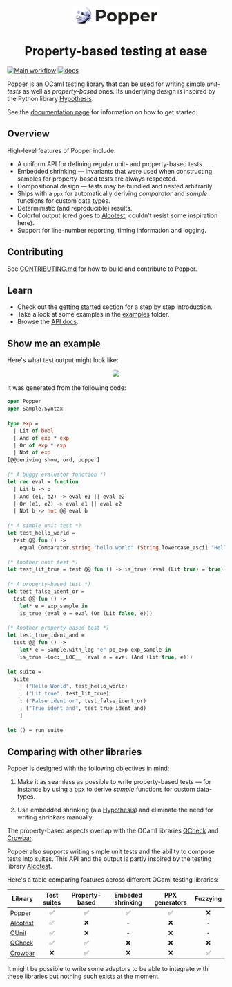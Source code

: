 <div align="center" >
<img width="40%" src="docs/img/logo.png"/>

# Property-based testing at ease

</div>

[![Main workflow](https://github.com/jobjo/popper/workflows/Main%20workflow/badge.svg?branch=main)](https://github.com/jobjo/popper/actions)
[![docs](https://img.shields.io/badge/doc-online-blue.svg)](https://jobjo.github.io/popper/api)

[Popper](https://github.com/jobjo/popper) is an OCaml testing library that can
be used for writing simple *unit-tests* as well as *property-based* ones. Its
underlying design is inspired by the Python library
[Hypothesis](https://hypothesis.readthedocs.io/en/latest/). 

See the [documentation page](https://jobjo.github.io/popper/) for information on
how to get started.

## Overview

High-level features of Popper include:

- A uniform API for defining regular unit- and property-based tests.
- Embedded shrinking — invariants that were used when constructing samples for property-based tests are always respected.
- Compositional design — tests may be bundled and nested arbitrarily.
- Ships with a `ppx` for automatically deriving *comparator* and *sample* functions for custom data types.  
- Deterministic (and reproducible) results.
- Colorful output (cred goes to [Alcotest](https://github.com/mirage/alcotest), couldn't resist some inspiration here).
- Support for line-number reporting, timing information and logging.

## Contributing

See [CONTRIBUTING.md](CONTRIBUTING.md) for how to build and contribute to
Popper.

## Learn

- Check out the [getting started](https://jobjo.github.io/popper/getting_started) section for a step by step introduction.
- Take a look at some examples in the [examples](https://github.com/jobjo/popper/tree/main/examples) folder.
- Browse the [API docs](https://jobjo.github.io/popper/api).

## Show me an example

Here's what test output might look like:

<p align="center">
<img src="https://user-images.githubusercontent.com/820478/117573669-2deb9780-b0d1-11eb-842d-fcc7648d8985.png"/>
</p>

It was generated from the following code:

```ocaml
open Popper
open Sample.Syntax

type exp =
  | Lit of bool
  | And of exp * exp
  | Or of exp * exp
  | Not of exp
[@@deriving show, ord, popper]

(* A buggy evaluator function *)
let rec eval = function
  | Lit b -> b
  | And (e1, e2) -> eval e1 || eval e2
  | Or (e1, e2) -> eval e1 || eval e2
  | Not b -> not @@ eval b

(* A simple unit test *)
let test_hello_world =
  test @@ fun () ->
    equal Comparator.string "hello world" (String.lowercase_ascii "Hello World")

(* Another unit test *)
let test_lit_true = test @@ fun () -> is_true (eval (Lit true) = true)

(* A property-based test *)
let test_false_ident_or =
  test @@ fun () ->
    let* e = exp_sample in
    is_true (eval e = eval (Or (Lit false, e)))

(* Another property-based test *)
let test_true_ident_and =
  test @@ fun () ->
    let* e = Sample.with_log "e" pp_exp exp_sample in
    is_true ~loc:__LOC__ (eval e = eval (And (Lit true, e)))

let suite =
  suite
    [ ("Hello World", test_hello_world)
    ; ("Lit true", test_lit_true)
    ; ("False ident or", test_false_ident_or)
    ; ("True ident and", test_true_ident_and)
    ]

let () = run suite
```

## Comparing with other libraries

Popper is designed with the following objectives in mind:

1. Make it as seamless as possible to write property-based tests — for instance
by using a ppx to derive *sample* functions for custom data-types.  

2. Use embedded shrinking (ala
[Hypothesis](https://hypothesis.readthedocs.io/en/latest/)) and eliminate the
need for writing *shrinkers* manually.

The property-based aspects overlap with the OCaml libraries
[QCheck](https://github.com/c-cube/qcheck) and
[Crowbar](https://github.com/stedolan/crowbar).

Popper also supports writing simple unit tests and the ability to compose tests
into suites.  This API and the output is partly inspired by the testing
library [Alcotest](https://github.com/mirage/alcotest).

Here's a table comparing features across different OCaml testing libraries:


| Library                                           | Test suites   | Property-based | Embeded shrinking | PPX generators | Fuzzying
| --------------------------------------------------|:-------------:|:--------------:|:-----------------:|:--------------:|:---------:|
| Popper                                            | ✅            | ✅              | ✅                | ✅             | ❌ 
| [Alcotest](https://github.com/mirage/alcotest)    | ✅            | ❌              | -                 | ❌             | -
| [OUnit](https://github.com/gildor478/ounit)       | ✅            | ❌              | -                 | ❌             | - 
| [QCheck](https://github.com/c-cube/qcheck)        | ✅            | ✅              | ❌                | ❌             | ❌
| [Crowbar](https://github.com/stedolan/crowbar)    | ❌            | ✅              | ❌                | ❌              | ✅  

It might be possible to write some adaptors to be able to integrate with
these libraries but nothing such exists at the moment.
